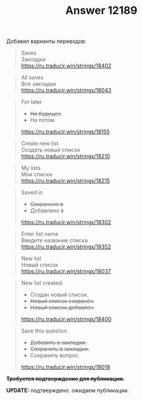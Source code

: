 ﻿---
title: "Answer 12189"
se.owner.user_id: 189027
se.owner.display_name: "Михаил Ребров"
se.owner.link: "https://ru.meta.stackoverflow.com/users/189027/%d0%9c%d0%b8%d1%85%d0%b0%d0%b8%d0%bb-%d0%a0%d0%b5%d0%b1%d1%80%d0%be%d0%b2"
se.answer_id: 12189
se.question_id: 12153
se.post_type: answer
se.is_accepted: True
---
<p>Добавил варианты переводов:</p>
<blockquote>
<p>Saves<br/>
Закладки<br/>
<a href="https://ru.traducir.win/strings/18402" rel="nofollow noreferrer">https://ru.traducir.win/strings/18402</a></p>
</blockquote>
<blockquote>
<p>All saves<br/>
Все закладки<br/>
<a href="https://ru.traducir.win/strings/18043" rel="nofollow noreferrer">https://ru.traducir.win/strings/18043</a></p>
</blockquote>
<blockquote>
<p>For later<br/></p>
<ul>
<li><strike>На будущее</strike><br/></li>
<li>На потом</li>
</ul>
<p><a href="https://ru.traducir.win/strings/18155" rel="nofollow noreferrer">https://ru.traducir.win/strings/18155</a></p>
</blockquote>
<blockquote>
<p>Create new list<br/>
Создать новый список<br/>
<a href="https://ru.traducir.win/strings/18210" rel="nofollow noreferrer">https://ru.traducir.win/strings/18210</a></p>
</blockquote>
<blockquote>
<p>My lists<br/>
Мои списки<br/>
<a href="https://ru.traducir.win/strings/18215" rel="nofollow noreferrer">https://ru.traducir.win/strings/18215</a></p>
</blockquote>
<blockquote>
<p>Saved in<br/></p>
<ul>
<li><strike>Сохранено в</strike><br/></li>
<li>Добавлено в</li>
</ul>
<p><a href="https://ru.traducir.win/strings/18302" rel="nofollow noreferrer">https://ru.traducir.win/strings/18302</a></p>
</blockquote>
<blockquote>
<p>Enter list name<br/>
Введите название списка<br/>
<a href="https://ru.traducir.win/strings/18352" rel="nofollow noreferrer">https://ru.traducir.win/strings/18352</a></p>
</blockquote>
<blockquote>
<p>New list<br/>
Новый список<br/>
<a href="https://ru.traducir.win/strings/18037" rel="nofollow noreferrer">https://ru.traducir.win/strings/18037</a></p>
</blockquote>
<blockquote>
<p>New list created.<br/></p>
<ul>
<li>Создан новый список.<br/></li>
<li><strike>Новый список сохранён.</strike><br/></li>
<li><strike>Новый список добавлен.</strike></li>
</ul>
<p><a href="https://ru.traducir.win/strings/18400" rel="nofollow noreferrer">https://ru.traducir.win/strings/18400</a></p>
</blockquote>
<blockquote>
<p>Save this question.<br/></p>
<ul>
<li><strike>Добавить в закладки.</strike><br/></li>
<li><strike>Сохранить в закладки.</strike><br/></li>
<li>Сохранить вопрос.</li>
</ul>
<p><a href="https://ru.traducir.win/strings/18018" rel="nofollow noreferrer">https://ru.traducir.win/strings/18018</a></p>
</blockquote>
<p><strike><strong>Требуется подтверждение для публикации.</strong></strike></p>
<p><strong>UPDATE:</strong> подтверждено. ожидаем публикации.</p>
